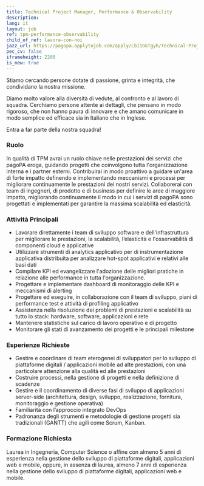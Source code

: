 ```yaml
---
title: Technical Project Manager, Performance & Observability
description:
lang: it
layout: job
ref: tpm-performance-observability
child_of_ref: lavora-con-noi
jazz_url: https://pagopa.applytojob.com/apply/LbI1GGTgyh/Technical-Project-Manager-Performance-Observability
pec_cv: false
iframeheight: 2200
is_new: true
---
```


Stiamo cercando persone dotate di passione, grinta e integrità, che condividano la nostra missione.

Diamo molto valore alla diversità di vedute, al confronto e al lavoro di squadra. Cerchiamo persone attente ai dettagli, che pensano in modo rigoroso, che non hanno paura di innovare e che amano comunicare in modo semplice ed efficace sia in Italiano che in Inglese.

Entra a far parte della nostra squadra!

### Ruolo

In qualità di TPM avrai un ruolo chiave nelle prestazioni dei servizi che pagoPA eroga, guidando progetti che coinvolgono tutta l'organizzazione interna e i partner esterni. Contribuirai in modo proattivo a guidare un'area di forte impatto definendo e implementando meccanismi e processi per migliorare continuamente le prestazioni dei nostri servizi. Collaborerai con team di ingegneri, di prodotto e di business per definire le aree di maggiore impatto, migliorando continuamente il modo in cui i servizi di pagoPA sono progettati e implementati per garantire la massima scalabilità ed elasticità.

### Attività Principali

* Lavorare direttamente i team di sviluppo software e dell'infrastruttura per migliorare le prestazioni, la scalabilità, l’elasticità e l'osservabilità di componenti cloud e applicative
* Utilizzare strumenti di analytics applicativo per di instrumentazione applicativa distribuita per analizzare hot-spot applicativi e relativi alle basi dati
* Compilare KPI ed evangelizzare l'adozione delle migliori pratiche in relazione alle performance in tutta l'organizzazione.
* Progettare e implementare dashboard di monitoraggio delle KPI e meccanismi di alerting
* Progettare ed eseguire, in collaborazione con il team di sviluppo, piani di performance test e attività di profiling applicativo
* Assistenza nella risoluzione dei problemi di prestazioni e scalabilità su tutto lo stack: hardware, software, applicazioni e rete
* Mantenere statistiche sul carico di lavoro operativo e di progetto
* Monitorare gli stati di avanzamento dei progetti e le principali milestone

### Esperienze Richieste

* Gestire e coordinare di team eterogenei di sviluppatori per lo sviluppo di piattaforme digitali / applicazioni mobile ad alte prestazioni, con una particolare attenzione alla qualità ed alle prestazioni
* Costruire processi, nella gestione di progetti e nella definizione di scadenze
* Gestire e il coordinamento di diverse fasi di sviluppo di applicazioni server-side (architettura, design, sviluppo, realizzazione, fornitura, monitoraggio e gestione operativa)
* Familiarità con l’approccio integrato DevOps
* Padronanza degli strumenti e metodologie di gestione progetti sia tradizionali (GANTT) che agili come Scrum, Kanban.

### Formazione Richiesta

Laurea in Ingegneria, Computer Science o affine con almeno 5 anni di esperienza nella gestione dello sviluppo di piattaforme digitali, applicazioni web e mobile, oppure, in assenza di laurea, almeno 7 anni di esperienza nella gestione dello sviluppo di piattaforme digitali, applicazioni web e mobile.
